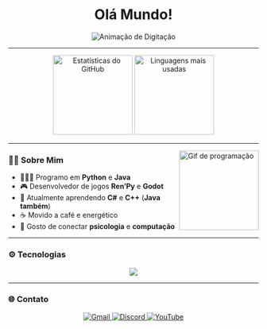 <!-- Título -->
<h1 align="center">Olá Mundo!</h1>

<p align="center">
  <img src="https://readme-typing-svg.demolab.com?font=Fira+Code&pause=1000&color=00C4FF&center=true&vCenter=true&width=500&lines=Desenvolvedor+Python+%26+Java;Programador+Ren'Py+%26+Godot;Aprendendo+C%23+e+C%2B%2B;Sempre+aprendendo+coisas+novas!" alt="Animação de Digitação" />
</p>

---

<div align="center">
  <img src="https://github-readme-stats.vercel.app/api?username=Matthew-456&show_icons=true&theme=dracula&count_private=true&hide_border=false" height="160" alt="Estatísticas do GitHub" />
  <img src="https://github-readme-stats.vercel.app/api/top-langs?username=Matthew-456&layout=compact&langs_count=6&theme=dracula&hide_border=false" height="160" alt="Linguagens mais usadas" />
</div>

---

<img align="right" height="160" src="https://i.pinimg.com/originals/37/8c/6e/378c6ed8c2791b1e9cf0b690e6f3a0cf.gif" alt="Gif de programação"/>

### 👨‍💻 Sobre Mim
- 🧑🏽‍💻 Programo em **Python** e **Java**
- 🎮 Desenvolvedor de jogos **Ren’Py** e **Godot**
- 🚀 Atualmente aprendendo **C#** e **C++** (**Java também**)
- ☕ Movido a café e energético
- 💬 Gosto de conectar **psicologia** e **computação**

---

### ⚙️ Tecnologias
<div align="center">
  <img src="https://skillicons.dev/icons?i=python,java,cs,cpp,godot,bash,neovim,vscode,linux,git,github" />
</div>

---

### 🌐 Contato
<p align="center">
  <a href="mailto:eusoumatheusfernandes@gmail.com">
    <img src="https://img.shields.io/static/v1?message=Gmail&logo=gmail&color=D14836&style=for-the-badge&logoColor=white" alt="Gmail"/>
  </a>
  <a href="https://discord.com/users/matheus.fernandes" target="_blank">
    <img src="https://img.shields.io/static/v1?message=Discord&logo=discord&color=7289DA&style=for-the-badge&logoColor=white" alt="Discord"/>
  </a>
  <a href="https://www.youtube.com/@snow_dev-01" target="_blank">
    <img src="https://img.shields.io/static/v1?message=YouTube&logo=youtube&color=FF0000&style=for-the-badge&logoColor=white" alt="YouTube"/>
  </a>
</p>


